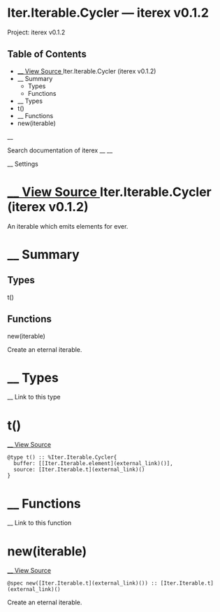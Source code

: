 # Iter.Iterable.Cycler — iterex v0.1.2

Project: iterex v0.1.2

## Table of Contents

- [ __ View Source ](external_link) Iter.Iterable.Cycler (iterex v0.1.2)
- __ Summary
  - Types
  - Functions
- __ Types
- t()
- __ Functions
- new(iterable)

__

Search documentation of iterex __ __

__ Settings

#  [ __ View Source ](external_link) Iter.Iterable.Cycler (iterex v0.1.2)

An iterable which emits elements for ever.

#  __ Summary

##  Types

t()

##  Functions

new(iterable)

Create an eternal iterable.

#  __ Types

__ Link to this type

# t()

[ __ View Source ](external_link)
    
    
    @type t() :: %Iter.Iterable.Cycler{
      buffer: [[Iter.Iterable.element](external_link)()],
      source: [Iter.Iterable.t](external_link)()
    }

#  __ Functions

__ Link to this function

# new(iterable)

[ __ View Source ](external_link)
    
    
    @spec new([Iter.Iterable.t](external_link)()) :: [Iter.Iterable.t](external_link)()

Create an eternal iterable.
